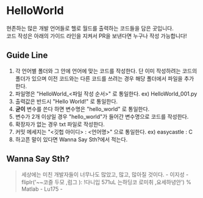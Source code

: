 # HelloWorld
 현존하는 많은 개발 언어들로 헬로 월드를 출력하는 코드들을 담은 곳입니다.
 <br>
 코드 작성은 아래의 가이드 라인을 지켜서 PR을 보낸다면 누구나 작성 가능합니다!

## Guide Line
1. 각 언어별 폴더와 그 안에 언어에 맞는 코드를 작성한다. 단 이미 작성하려는 코드의 폴더가 있으며 이전 코드와는 다른 코드를 쓰려는 경우 해당 폴더에서 파일을 추가한다.
2. 파일명은 "HelloWorld_<파일 작성 순서>" 로 통일한다. ex) HelloWorld_001.py
4. 출력값은 반드시 "Hello World!" 로 통일한다.
5. **굳이** 변수를 쓴다 하면 변수명은 "hello_world" 로 통일한다.
6. 변수가 2개 이상일 경우 "hello_world"가 들어간 변수명으로 코드를 작성한다.
7. 확장자가 없는 경우 txt 파일로 작성한다.
8. 커밋 메세지는 "<깃헙 아이디> : <언어명>" 으로 통일한다. ex) easycastle : C
9. 하고픈 말이 있다면 Wanna Say Sth?에서 적는다.

## Wanna Say Sth?
> 세상에는 미친 개발자들이 너무나도 많았고, 많고, 많아질 것이다. - 이지성 -  
> fliplr('~~코즐 두모 ,럼그 ): !다니입 571uL 는하딩코 로미취 ,요세하녕안')  % Matlab - Lu175 -  